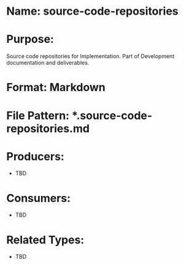 # Name: source-code-repositories

# Purpose:
Source code repositories for Implementation. Part of Development documentation and deliverables.

# Format: Markdown

# File Pattern: *.source-code-repositories.md

# Producers:
- TBD

# Consumers:
- TBD

# Related Types:
- TBD
